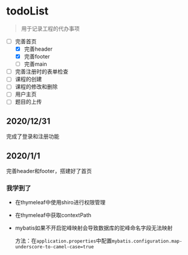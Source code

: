 # todoList 
> 用于记录工程的代办事项 

- [ ] 完善首页
  - [x] 完善header
  - [x] 完善footer
  - [ ] 完善main
- [ ] 完善注册时的表单检查
- [ ] 课程的创建
- [ ] 课程的修改和删除
- [ ] 用户主页
- [ ] 题目的上传

## 2020/12/31
完成了登录和注册功能

## 2020/1/1
完善header和footer，搭建好了首页

### 我学到了
- 在thymeleaf中使用shiro进行权限管理

- 在thymeleaf中获取contextPath

- mybatis如果不开启驼峰映射会导致数据库的驼峰命名字段无法映射

    方法：在`application.properties`中配置`mybatis.configuration.map-underscore-to-camel-case=true`


